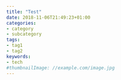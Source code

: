 ```yaml
---
title: "Test"
date: 2018-11-06T21:49:23+01:00
categories:
- category
- subcategory
tags:
- tag1
- tag2
keywords:
- tech
#thumbnailImage: //example.com/image.jpg
---
```


<!--more-->
